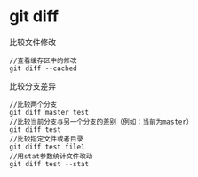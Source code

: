 # git diff
比较文件修改
```
//查看缓存区中的修改
git diff --cached

```
比较分支差异
```
//比较两个分支
git diff master test
//比较当前分支与另一个分支的差别（例如：当前为master）
git diff test
//比较指定文件或者目录
git diff test file1
//用stat参数统计文件改动
git diff test --stat
```